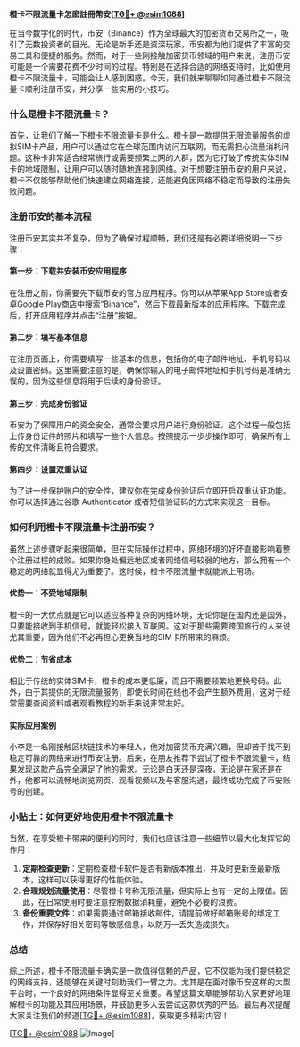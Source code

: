 **橙卡不限流量卡怎麽註冊幣安[[TG💪+ @esim1088](https://t.me/s/esim1088)]**

在当今数字化的时代，币安（Binance）作为全球最大的加密货币交易所之一，吸引了无数投资者的目光。无论是新手还是资深玩家，币安都为他们提供了丰富的交易工具和便捷的服务。然而，对于一些刚接触加密货币领域的用户来说，注册币安可能是一个需要花费不少时间的过程。特别是在选择合适的网络支持时，比如使用橙卡不限流量卡，可能会让人感到困惑。今天，我们就来聊聊如何通过橙卡不限流量卡顺利注册币安，并分享一些实用的小技巧。

### 什么是橙卡不限流量卡？

首先，让我们了解一下橙卡不限流量卡是什么。橙卡是一款提供无限流量服务的虚拟SIM卡产品，用户可以通过它在全球范围内访问互联网，而无需担心流量消耗问题。这种卡非常适合经常旅行或需要频繁上网的人群，因为它打破了传统实体SIM卡的地域限制，让用户可以随时随地连接到网络。对于想要注册币安的用户来说，橙卡不仅能够帮助他们快速建立网络连接，还能避免因网络不稳定而导致的注册失败问题。

### 注册币安的基本流程

注册币安其实并不复杂，但为了确保过程顺畅，我们还是有必要详细说明一下步骤：

#### 第一步：下载并安装币安应用程序
在注册之前，你需要先下载币安的官方应用程序。你可以从苹果App Store或者安卓Google Play商店中搜索“Binance”，然后下载最新版本的应用程序。下载完成后，打开应用程序并点击“注册”按钮。

#### 第二步：填写基本信息
在注册页面上，你需要填写一些基本的信息，包括你的电子邮件地址、手机号码以及设置密码。这里需要注意的是，确保你输入的电子邮件地址和手机号码是准确无误的，因为这些信息将用于后续的身份验证。

#### 第三步：完成身份验证
币安为了保障用户的资金安全，通常会要求用户进行身份验证。这个过程一般包括上传身份证件的照片和填写一些个人信息。按照提示一步步操作即可，确保所有上传的文件清晰且符合要求。

#### 第四步：设置双重认证
为了进一步保护账户的安全性，建议你在完成身份验证后立即开启双重认证功能。你可以选择通过谷歌 Authenticator 或者短信验证码的方式来实现这一目标。

### 如何利用橙卡不限流量卡注册币安？

虽然上述步骤听起来很简单，但在实际操作过程中，网络环境的好坏直接影响着整个注册过程的成败。如果你身处偏远地区或者网络信号较弱的地方，那么拥有一个稳定的网络就显得尤为重要了。这时候，橙卡不限流量卡就能派上用场。

#### 优势一：不受地域限制
橙卡的一大优点就是它可以适应各种复杂的网络环境，无论你是在国内还是国外，只要能接收到手机信号，就能轻松接入互联网。这对于那些需要跨国旅行的人来说尤其重要，因为他们不必再担心更换当地的SIM卡所带来的麻烦。

#### 优势二：节省成本
相比于传统的实体SIM卡，橙卡的成本更低廉，而且不需要频繁地更换号码。此外，由于其提供的无限流量服务，即使长时间在线也不会产生额外费用，这对于经常需要查阅资料或者观看教程的新手来说非常友好。

#### 实际应用案例
小李是一名刚接触区块链技术的年轻人，他对加密货币充满兴趣，但却苦于找不到稳定可靠的网络来进行币安注册。后来，在朋友推荐下尝试了橙卡不限流量卡，结果发现这款产品完全满足了他的需求。无论是白天还是深夜，无论是在家还是在外，他都可以流畅地浏览网页、观看视频以及与客服沟通，最终成功完成了币安账号的创建。

### 小贴士：如何更好地使用橙卡不限流量卡

当然，在享受橙卡带来的便利的同时，我们也应该注意一些细节以最大化发挥它的作用：

1. **定期检查更新**：定期检查橙卡软件是否有新版本推出，并及时更新至最新版本，这样可以获得更好的性能体验。
2. **合理规划流量使用**：尽管橙卡号称无限流量，但实际上也有一定的上限值。因此，在日常使用时要注意控制数据消耗量，避免不必要的浪费。
3. **备份重要文件**：如果需要通过邮箱接收邮件，请提前做好邮箱账号的绑定工作，并保存好相关密码等敏感信息，以防万一丢失造成损失。

### 总结

综上所述，橙卡不限流量卡确实是一款值得信赖的产品，它不仅能为我们提供稳定的网络支持，还能够在关键时刻助我们一臂之力。尤其是在面对像币安这样的大型平台时，一个良好的网络条件显得至关重要。希望这篇文章能够帮助大家更好地理解橙卡的功能及其应用场景，并鼓励更多人去尝试这款优秀的产品。最后再次提醒大家关注我们的频道[[TG💪+ @esim1088](https://t.me/s/esim1088)]，获取更多精彩内容！

[[TG💪+ @esim1088](https://t.me/s/esim1088) ![Image](https://i.postimg.cc/4NQfJmqS/Snipaste-2025-05-13-00-14-12.png)]